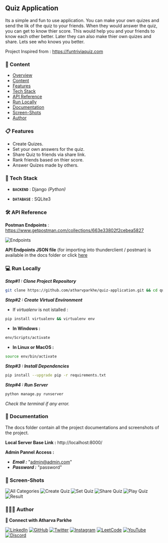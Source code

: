 
## Quiz Application

Its a simple and fun to use application.
You can make your own quizes and send the lik of the quiz to your friends.
When they would answer the quiz, you can get to know thier score.
This would help you and your friends to know each other better.
Later they can also make thier own quizes and share.
Lets see who knows you better.

Project Inspired from : https://funtriviaquiz.com


### 🔗 Content

- [Overview](#quiz-application)
- [Content](#-content)
- [Features](#-features)
- [Tech Stack](#-tech-stack)
- [API Reference](#-api-reference)
- [Run Locally](#-run-locally)
- [Documentation](#-documentation)
- [Screen-Shots](#-screen-shots)
- [Author](#-author)


### 📋 Features

- Create Quizes.
- Set your own answers for the quiz.
- Share Quiz to friends via share link.
- Rank friends based on thier score.
- Answer Quizes made by others.


### 🧰 Tech Stack

- **`BACKEND`** : Django *(Python)*

- **`DATABASE`** : SQLite3


### 🛠 API Reference

**Postman Endpoints** : https://www.getpostman.com/collections/663e33802f2cebea5827

![Endpoints](docs/endpoints.png)

**API Endpoints JSON file** (for importing into thunderclient / postman) is available in the docs folder or click [here](docs/endpoints.json)


### 💻 Run Locally

***Step#1 : Clone Project Repository***

```bash
git clone https://github.com/atharvparkhe/quiz-application.git && cd quiz-application
```

***Step#2 : Create Virtual Environment***

* If *virtualenv* is not istalled :
```bash
pip install virtualenv && virtualenv env
```
* **In Windows :**
```bash
env/Scripts/activate
```
* **In Linux or MacOS :**
```bash
source env/bin/activate
```

***Step#3 : Install Dependencies***

```bash
pip install --upgrade pip -r requirements.txt
```

***Step#4 : Run Server***

```bash
python manage.py runserver
```

*Check the terminal if any error.*


### 📄 Documentation

The docs folder contain all the project documentations and screenshots of the project.

**Local Server Base Link :** http://localhost:8000/

**Admin Pannel Access :**
- ***Email :*** "admin@admin.com"
- ***Password :*** "password"


### 🌄 Screen-Shots

![All Categories](docs/project/all-categories.png)
![Create Quiz](docs/project/create-quiz.png)
![Set Quiz](docs/project/set-quiz.png)
![Share Quiz](docs/project/share-quiz.png)
![Play Quiz](docs/project/play-quiz.png)
![Result](docs/project/result.png)

### 🙋🏻‍♂️ Author

**🤝 Connect with Atharva Parkhe**

[![LinkedIn](https://img.shields.io/badge/LinkedIn-0077B5?style=for-the-badge&logo=linkedin&logoColor=white)](https://www.linkedin.com/in/atharva-parkhe-3283b2202/)
[![GitHub](https://img.shields.io/badge/GitHub-100000?style=for-the-badge&logo=github&logoColor=white)](https://www.github.com/atharvparkhe/)
[![Twitter](https://img.shields.io/badge/Twitter-1DA1F2?style=for-the-badge&logo=twitter&logoColor=white)](https://www.twitter.com/atharvparkhe/)
[![Instagram](https://img.shields.io/badge/Instagram-E4405F?style=for-the-badge&logo=instagram&logoColor=white)](https://www.instagram.com/atharvparkhe/)
[![LeetCode](https://img.shields.io/badge/-LeetCode-FFA116?style=for-the-badge&logo=LeetCode&logoColor=black)](https://leetcode.com/patharv777/)
[![YouTube](https://img.shields.io/badge/YouTube-FF0000?style=for-the-badge&logo=youtube&logoColor=white)](https://www.youtube.com/channel/UChimOJO64hOqtE7HCgtiIig)
[![Discord](https://img.shields.io/badge/Discord-5865F2?style=for-the-badge&logo=discord&logoColor=white)](https://discord.gg/8WNC43Xsfc)
